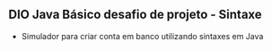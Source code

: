 ## DIO Java Básico desafio de projeto - Sintaxe
- Simulador para criar conta em banco utilizando sintaxes em Java
